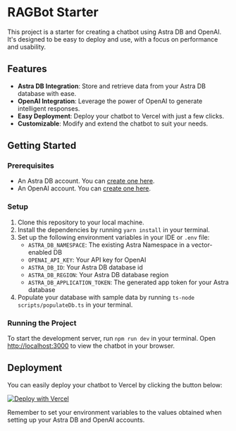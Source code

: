 # RAGBot Starter

This project is a starter for creating a chatbot using Astra DB and OpenAI. It's designed to be easy to deploy and use, with a focus on performance and usability.

## Features

- **Astra DB Integration**: Store and retrieve data from your Astra DB database with ease.
- **OpenAI Integration**: Leverage the power of OpenAI to generate intelligent responses.
- **Easy Deployment**: Deploy your chatbot to Vercel with just a few clicks.
- **Customizable**: Modify and extend the chatbot to suit your needs.

## Getting Started

### Prerequisites

- An Astra DB account. You can [create one here](https://astra.datastax.com/register).
- An OpenAI account. You can [create one here](https://platform.openai.com/).

### Setup

1. Clone this repository to your local machine.
2. Install the dependencies by running `yarn install` in your terminal.
3. Set up the following environment variables in your IDE or `.env` file:
   - `ASTRA_DB_NAMESPACE`: The existing Astra Namespace in a vector-enabled DB
   - `OPENAI_API_KEY`: Your API key for OpenAI
   - `ASTRA_DB_ID`: Your Astra DB database id
   - `ASTRA_DB_REGION`: Your Astra DB database region
   - `ASTRA_DB_APPLICATION_TOKEN`: The generated app token for your Astra database
4. Populate your database with sample data by running `ts-node scripts/populateDb.ts` in your terminal.

### Running the Project

To start the development server, run `npm run dev` in your terminal. Open [http://localhost:3000](http://localhost:3000) to view the chatbot in your browser.

## Deployment

You can easily deploy your chatbot to Vercel by clicking the button below:

[![Deploy with Vercel](https://vercel.com/button)](https://vercel.com/new/clone?repository-url=https://github.com/datastax/astra-db-ts-chatbot-starter&env=ASTRA_DB_NAMESPACE,OPENAI_API_KEY,ASTRA_DB_ID,ASTRA_DB_REGION,ASTRA_DB_APPLICATION_TOKEN)

Remember to set your environment variables to the values obtained when setting up your Astra DB and OpenAI accounts.
